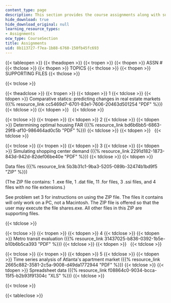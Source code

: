 ```yaml
---
content_type: page
description: This section provides the course assignments along with supporting files.
hide_download: true
hide_download_original: null
learning_resource_types:
- Assignments
ocw_type: CourseSection
title: Assignments
uid: 8b113727-f7ea-1b88-6760-150fb45fc693
---
```


{{< tableopen >}}
{{< theadopen >}}
{{< tropen >}}
{{< thopen >}}
ASSN #
{{< thclose >}}
{{< thopen >}}
TOPICS
{{< thclose >}}
{{< thopen >}}
SUPPORTING FILES
{{< thclose >}}

{{< trclose >}}

{{< theadclose >}}
{{< tropen >}}
{{< tdopen >}}
1
{{< tdclose >}}
{{< tdopen >}}
Comparative statics: predicting changes in real estate markets ({{% resource_link cc5469d7-6701-83e1-7606-20463d501254 "PDF" %}})
{{< tdclose >}}
{{< tdopen >}}
 
{{< tdclose >}}

{{< trclose >}}
{{< tropen >}}
{{< tdopen >}}
2
{{< tdclose >}}
{{< tdopen >}}
Determining optimal housing FAR ({{% resource_link bd6b6bb5-6863-29f8-af10-986464ad0c5b "PDF" %}})
{{< tdclose >}}
{{< tdopen >}}
 
{{< tdclose >}}

{{< trclose >}}
{{< tropen >}}
{{< tdopen >}}
3
{{< tdclose >}}
{{< tdopen >}}
Simulating shopping center demand ({{% resource_link 2291d182-1873-843d-942d-82def06be40e "PDF" %}})
{{< tdclose >}}
{{< tdopen >}}


Data files ({{% resource_link 5b3b31c1-9ba3-5205-089b-32474b1bd9f5 "ZIP" %}})

(The ZIP file contains: 1 .exe file, 1 .dat file, 11 .for files, 3 .ssi files, and 4 files with no file extensions.)

See problem set 3 for instructions on using the ZIP file. The files it contains will only work on a PC, not a Macintosh. The ZIP file is offered so that the user may execute the file shares.exe. All other files in this ZIP are supporting files.


{{< tdclose >}}

{{< trclose >}}
{{< tropen >}}
{{< tdopen >}}
4
{{< tdclose >}}
{{< tdopen >}}
Metro transit evaluation ({{% resource_link 31437025-b836-0392-1b5e-b10b6b5ca393 "PDF" %}})
{{< tdclose >}}
{{< tdopen >}}
 
{{< tdclose >}}

{{< trclose >}}
{{< tropen >}}
{{< tdopen >}}
5
{{< tdclose >}}
{{< tdopen >}}
Time series analysis of Atlanta's apartment market ({{% resource_link 2665c882-3581-2c5a-9008-d49da1772944 "PDF" %}})
{{< tdclose >}}
{{< tdopen >}}
Spreadsheet data ({{% resource_link f08864c0-9034-bcca-15f5-b2b93f91304c "XLS" %}})
{{< tdclose >}}

{{< trclose >}}

{{< tableclose >}}